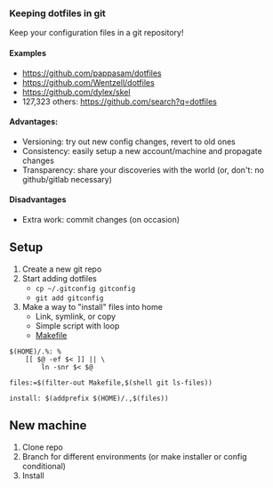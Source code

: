 ### Keeping dotfiles in git

Keep your configuration files in a git repository!

#### Examples

* https://github.com/pappasam/dotfiles
* https://github.com/Wentzell/dotfiles
* https://github.com/dylex/skel
* 127,323 others: https://github.com/search?q=dotfiles


#### Advantages:

* Versioning: try out new config changes, revert to old ones
* Consistency: easily setup a new account/machine and propagate changes
* Transparency: share your discoveries with the world (or, don't: no github/gitlab necessary)

#### Disadvantages

* Extra work: commit changes (on occasion)



## Setup

1. Create a new git repo
1. Start adding dotfiles
   * `cp ~/.gitconfig gitconfig`
   * `git add gitconfig`
1. Make a way to "install" files into home
   * Link, symlink, or copy
   * Simple script with loop
   * [Makefile](Makefile)

```make
$(HOME)/.%: %
	[[ $@ -ef $< ]] || \
		ln -snr $< $@

files:=$(filter-out Makefile,$(shell git ls-files))

install: $(addprefix $(HOME)/.,$(files))
```


## New machine

1. Clone repo
1. Branch for different environments (or make installer or config conditional)
1. Install
